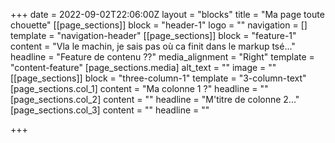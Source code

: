 +++
date = 2022-09-02T22:06:00Z
layout = "blocks"
title = "Ma page toute chouette"
[[page_sections]]
block = "header-1"
logo = ""
navigation = []
template = "navigation-header"
[[page_sections]]
block = "feature-1"
content = "Vla le machin, je sais pas où ca finit dans le markup tsé..."
headline = "Feature de contenu ??"
media_alignment = "Right"
template = "content-feature"
[page_sections.media]
alt_text = ""
image = ""
[[page_sections]]
block = "three-column-1"
template = "3-column-text"
[page_sections.col_1]
content = "Ma colonne 1 ?"
headline = ""
[page_sections.col_2]
content = ""
headline = "M'titre de colonne 2..."
[page_sections.col_3]
content = ""
headline = ""

+++
